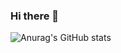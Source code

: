 ### Hi there 👋


![Anurag's GitHub stats](https://github-readme-stats.vercel.app/api?username=jyj7101&show_icons=true&theme=radical)

<!--
![Anurag's GitHub stats](https://github-readme-stats.vercel.app/api?username=jyj7101&show_icons=true&theme=radical)
Here are some ideas to get you started:

- 🔭 I’m currently working on ...
- 🌱 I’m currently learning ...
- 👯 I’m looking to collaborate on ...
- 🤔 I’m looking for help with ...
- 💬 Ask me about ...
- 📫 How to reach me: ...
- 😄 Pronouns: ...
- ⚡ Fun fact: ...
-->
